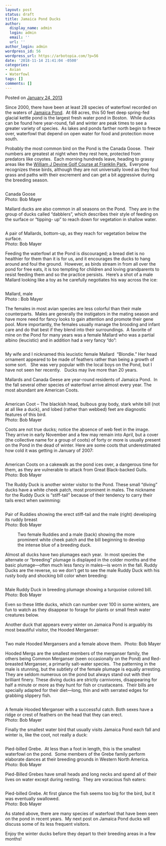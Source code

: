 ```yaml
---
layout: post
status: draft
title: Jamaica Pond Ducks
author:
  display_name: admin
  login: admin
  email: ''
  url: ''
author_login: admin
wordpress_id: 56
wordpress_url: https://arbotopia.com/?p=56
date: '2018-11-14 21:41:04 -0500'
categories:
- Avian
- Waterfowl
tags: []
comments: []
---
```




<p>Posted on&nbsp;<a href="https://web.archive.org/web/20150907112408/http://www.arbotopia.com/birdjamaica-pond-ducks/">January 24, 2013</a></p>





<p>Since 2000, there have been at least 28 species of waterfowl recorded on the waters of&nbsp;<a href="https://en.wikipedia.org/wiki/Jamaica_Pond">Jamaica Pond</a>.&nbsp; At 68 acres, this 50 feet deep spring-fed glacial kettle pond is the largest fresh water pond in Boston.&nbsp; While ducks can be found here year-round, fall and winter are peak times to see a greater variety of species.&nbsp; As lakes and ponds farther north begin to freeze over, waterfowl that depend on open water for food and protection move south.</p>





<p>Probably the most common bird on the Pond is the Canada Goose.&nbsp; Their numbers are greatest at night when they rest here, protected from predators like coyotes.&nbsp; Each morning hundreds leave, heading to grassy areas like the&nbsp;<a rel="noreferrer noopener" aria-label="Probably the most common bird on the Pond is the Canada Goose.&nbsp; Their numbers are greatest at night when they rest here, protected from predators like coyotes.&nbsp; Each morning hundreds leave, heading to grassy areas like the&nbsp;William J Devine Golf Course at Franklin Park.&nbsp; Everyone recognizes these birds, although they are not universally loved as they foul grass and paths with their excrement and can get a bit aggressive during the breeding season. (opens in a new tab)" href="https://en.wikipedia.org/wiki/William_J._Devine_Memorial_Golf_Course" target="_blank">William J Devine Golf Course at Franklin Park.</a>&nbsp; Everyone recognizes these birds, although they are not universally loved as they foul grass and paths with their excrement and can get a bit aggressive during the breeding season.</p>


<p><!-- wp:image {"id":269} --></p>
<figure class="wp-block-image"><img src="/images/2018/11/IMG_3396.jpg" alt="" class="wp-image-269"/></figure>





<p>Canada Goose<br>Photo: Bob Mayer</p>





<p>Mallard ducks are also common in all seasons on the Pond.&nbsp; They are in the group of ducks called &ldquo;dabblers&rdquo;, which describes their style of feeding on the surface or &ldquo;tipping- up&rdquo; to reach down for vegetation in shallow water.</p>


<p><!-- wp:image {"id":270} --></p>
<figure class="wp-block-image"><img src="/images/2018/11/P3090003.jpg" alt="" class="wp-image-270"/></figure>





<p>A pair of Mallards, bottom-up, as they reach for vegetation below the surface.<br>Photo: Bob Mayer</p>





<p>Feeding the waterfowl at the Pond is discouraged; a bread diet is no healthier for them than it is for us, and it encourages the ducks to hang around and foul the ground.&nbsp;&nbsp;However, as birds stream in from all over the pond for free eats, it is too tempting for children and loving grandparents to resist feeding them and so the practice persists.&nbsp; Here&rsquo;s a shot of a male Mallard looking like a toy as he carefully negotiates his way across the ice:</p>


<p><!-- wp:image {"id":271} --></p>
<figure class="wp-block-image"><img src="/images/2018/11/Mallard-decoy.jpg" alt="" class="wp-image-271"/></figure>





<p>Mallard, male<br>Photo : Bob Mayer</p>





<p>The females in most avian species are less colorful than their male counterparts.&nbsp; Males are generally the instigators in the mating season and have more need for fancy looks to gain attention and promote their gene pool. More importantly, the females usually manage the brooding and infant care and do that best if they blend into their surroundings.&nbsp; A favorite of mine on the Pond for many years was a female Mallard who was a partial albino (leucistic) and in addition had a very fancy &ldquo;do&rdquo;:</p>


<p><!-- wp:image {"id":272} --></p>
<figure class="wp-block-image"><img src="/images/2018/11/P1010006.jpg" alt="" class="wp-image-272"/></figure>





<p>My wife and I nicknamed this leucistic female Mallard&nbsp; &ldquo;Blondie.&rdquo; Her head ornament appeared to be made of feathers rather than being a growth of some sort. &nbsp; She was very popular with the local boys on the Pond, but I have not seen her recently.&nbsp;&nbsp; Ducks may live more than 20 years.</p>





<p>Mallards and Canada Geese are year-round residents of Jamaica Pond.&nbsp; In the fall several other species of waterfowl arrive almost every year. The most abundant are American Coots.</p>


<p><!-- wp:image {"id":57} --></p>
<figure class="wp-block-image"><img src="/images/2018/11/image.jpeg" alt="" class="wp-image-57"/></figure>





<p>American Coot &ndash; The blackish head, bulbous gray body, stark white bill (not at all like a duck), and lobed (rather than webbed) feet are diagnostic features of this bird.<br>Photo: Bob Mayer</p>





<p>Coots are not true ducks; notice the absence of web feet in the image.&nbsp; They arrive in early November and a few may remain into April, but a cover (the collective name for a group of coots) of forty or more is usually present on the Pond in the dead of winter. Here are some coots that underestimated how cold it was getting in January of 2007:</p>


<p><!-- wp:image {"id":273} --></p>
<figure class="wp-block-image"><img src="/images/2018/11/P1130205.jpg" alt="" class="wp-image-273"/></figure>





<p>American Coots on a cakewalk as the pond ices over, a dangerous time for them, as they are vulnerable to attack from Great Black-backed Gulls.<br>Photo: Bob Mayer</p>





<p>The Ruddy Duck is another winter visitor to the Pond. These small &ldquo;diving&rdquo; ducks have a white cheek patch, most prominent in males. The nickname for the Ruddy Duck is &ldquo;stiff-tail&rdquo; because of their tendency to carry their tails erect when swimming:</p>


<p><!-- wp:image {"id":274} --></p>
<figure class="wp-block-image"><img src="/images/2018/11/P1030575.jpg" alt="" class="wp-image-274"/></figure>





<p>Pair of Ruddies showing the erect stiff-tail and the male (right) developing its ruddy breast<br>Photo: Bob Mayer</p>


<p><!-- wp:image {"id":275} --></p>
<figure class="wp-block-image"><img src="/images/2018/11/P1030573.jpg" alt="" class="wp-image-275"/><br />
<figcaption>Two female Ruddies and a male (back) showing the more prominent white cheek patch and the bill beginning to develop the intense blue of a breeding duck.</figcaption>
</figure>





<p>Almost all ducks have two&nbsp;plumages each year.&nbsp; In most species the alternate or &ldquo;breeding&rdquo; plumage is displayed in the colder months and the basic plumage&mdash;often much less fancy in males&mdash;is worn in the fall. Ruddy Ducks are the reverse, so we don&rsquo;t get to see the male Ruddy Duck with his rusty body and shocking bill color when breeding:</p>


<p><!-- wp:image {"id":276} --></p>
<figure class="wp-block-image"><img src="/images/2018/11/P1160589.jpg" alt="" class="wp-image-276"/></figure>





<p>Male Ruddy Duck in breeding plumage showing a turquoise colored bill.&nbsp; <br>Photo: Bob Mayer</p>





<p>Even so these little ducks, which can number over 100 in some winters, are fun to watch as they disappear to forage for plants or small fresh water creatures below.</p>





<p>Another duck that appears every winter on Jamaica Pond is arguably its most beautiful visitor, the Hooded Merganser:</p>


<p><!-- wp:image {"id":277} --></p>
<figure class="wp-block-image"><img src="/images/2018/11/P1030595.jpg" alt="" class="wp-image-277"/></figure>





<p>Two male Hooded Mergansers and a female above them.&nbsp; Photo: Bob Mayer</p>





<p>Hooded Mergs are the smallest members of the merganser family, the others being Common Merganser (seen occasionally on the Pond) and Red-breasted Merganser, a primarily salt-water species.&nbsp; The patterning in the male is stunning, but the subtlety of the female plumage is equally arresting. They are seldom numerous on the pond but always stand out with their brilliant finery. These diving ducks are strictly carnivores, disappearing for half a minute or more as they hunt for fish or crustaceans.&nbsp; Their bills are specially adapted for their diet&mdash;long, thin and with serrated edges for grabbing slippery fish.</p>


<p><!-- wp:image {"id":278} --></p>
<figure class="wp-block-image"><img src="/images/2018/11/P1220480.jpg" alt="" class="wp-image-278"/></figure>





<p>A female Hooded Merganser with a successful catch. Both sexes have a ridge or crest of feathers on the head that they can erect.<br>Photo: Bob Mayer</p>





<p>Finally the smallest water bird that usually visits Jamaica Pond each fall and winter is, like the coot, not really a duck:</p>


<p><!-- wp:image {"id":279} --></p>
<figure class="wp-block-image"><img src="/images/2018/11/P1090216.jpg" alt="" class="wp-image-279"/></figure>





<p>Pied-billed Grebe.&nbsp; At less than a foot in length, this is the smallest waterfowl on the pond.&nbsp; Some members of the Grebe family perform elaborate dances at their breeding grounds in Western North America.<br>Photo: Bob Mayer</p>





<p>Pied-Billed Grebes have small heads and long necks and spend all of their lives on water except during nesting.&nbsp; They are voracious fish eaters:</p>


<p><!-- wp:image {"id":283} --></p>
<figure class="wp-block-image"><img src="/images/2018/11/P1170660-1.jpg" alt="" class="wp-image-283"/></figure>





<p>Pied-billed Grebe. At first glance the fish seems too big for the bird, but it was eventually swallowed.<br>Photo: Bob Mayer</p>





<p>As stated above, there are many species of waterfowl that have been seen on the pond in recent years.&nbsp; My next post on Jamaica Pond ducks will discuss some of its less frequent visitors.</p>





<p>Enjoy the winter ducks before they depart to their breeding areas in a few months!<a href="https://web.archive.org/web/20150907112408/http://www.arbotopia.com/2013/01/#"><br></a></p>


